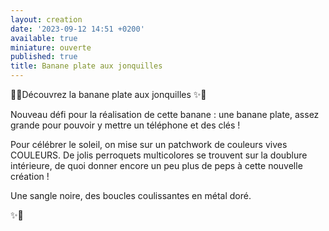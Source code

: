 ```yaml
---
layout: creation
date: '2023-09-12 14:51 +0200'
available: true
miniature: ouverte
published: true
title: Banane plate aux jonquilles
---
```


🌸✨Découvrez la banane plate aux jonquilles ✨🌸

Nouveau défi pour la réalisation de cette banane : une banane plate, assez grande pour pouvoir y mettre un téléphone et des clés ! 

Pour célébrer le soleil, on mise sur un patchwork de couleurs vives COULEURS. De jolis perroquets multicolores se trouvent sur la doublure intérieure, de quoi donner encore un peu plus de peps à cette nouvelle création ! 

Une sangle noire, des boucles coulissantes en métal doré.

✨🌸
